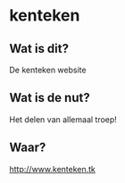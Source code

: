 kenteken
========

## Wat is dit?

De kenteken website 

## Wat is de nut?

Het delen van allemaal troep!

## Waar?

http://www.kenteken.tk